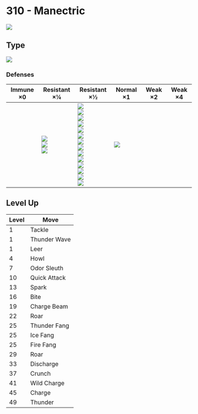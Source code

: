 # 310 - Manectric
![][310]

## Type

![][electric]

### Defenses

Immune ×0 | Resistant ×¼ | Resistant ×½ | Normal ×1 | Weak ×2 | Weak ×4
---       | ---          | ---          | ---       | ---     | ---
| | ![][flying]<br> ![][steel]<br> ![][electric]<br> | ![][normal]<br> ![][fighting]<br> ![][poison]<br> ![][rock]<br> ![][bug]<br> ![][ghost]<br> ![][fire]<br> ![][water]<br> ![][grass]<br> ![][psychic]<br> ![][ice]<br> ![][dragon]<br> ![][dark]<br> ![][fairy]<br> | ![][ground]<br> | | 

## Level Up

Level | Move
---   | ---
  1   | Tackle
  1   | Thunder Wave
  1   | Leer
  4   | Howl
  7   | Odor Sleuth
 10   | Quick Attack
 13   | Spark
 16   | Bite
 19   | Charge Beam
 22   | Roar
 25   | Thunder Fang
 25   | Ice Fang
 25   | Fire Fang
 29   | Roar
 33   | Discharge
 37   | Crunch
 41   | Wild Charge
 45   | Charge
 49   | Thunder

[310]: ../img/pokemon/310.png
[normal]: ../img/types/normal.png
[fire]: ../img/types/fire.png
[fighting]: ../img/types/fighting.png
[water]: ../img/types/water.png
[flying]: ../img/types/flying.png
[grass]: ../img/types/grass.png
[poison]: ../img/types/poison.png
[electric]: ../img/types/electric.png
[ground]: ../img/types/ground.png
[psychic]: ../img/types/psychic.png
[rock]: ../img/types/rock.png
[ice]: ../img/types/ice.png
[bug]: ../img/types/bug.png
[dragon]: ../img/types/dragon.png
[ghost]: ../img/types/ghost.png
[dark]: ../img/types/dark.png
[steel]: ../img/types/steel.png
[fairy]: ../img/types/fairy.png
